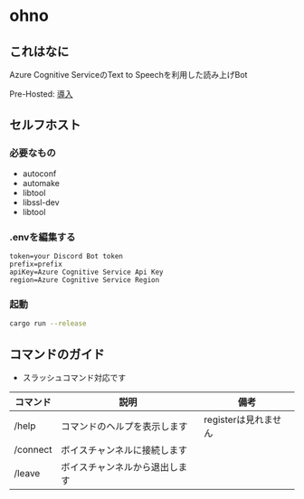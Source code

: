 # ohno

## これはなに
Azure Cognitive ServiceのText to Speechを利用した読み上げBot<br>

Pre-Hosted: [導入](https://discord.com/api/oauth2/authorize?client_id=946032263915782184&permissions=3148800&scope=bot%20applications.commands)

## セルフホスト

### 必要なもの
- autoconf 
- automake
- libtool
- libssl-dev 
- libtool

### .envを編集する
```properties
token=your Discord Bot token
prefix=prefix
apiKey=Azure Cognitive Service Api Key
region=Azure Cognitive Service Region
```

### 起動
```bash
cargo run --release
```

## コマンドのガイド
- スラッシュコマンド対応です

| コマンド | 説明 | 備考 |
| - | - | - |
| /help | コマンドのヘルプを表示します | registerは見れません |
| /connect | ボイスチャンネルに接続します |  |
| /leave | ボイスチャンネルから退出します |  |